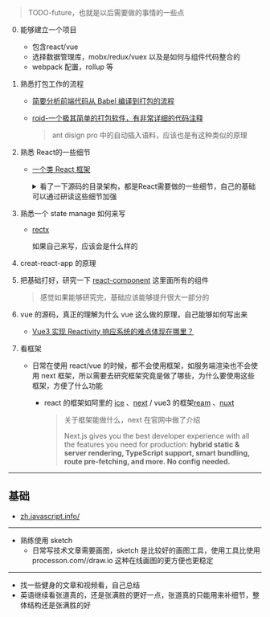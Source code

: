 >  TODO-future，也就是以后需要做的事情的一些点

0. 能够建立一个项目
   - 包含react/vue
   - 选择数据管理库，mobx/redux/vuex 以及是如何与组件代码整合的
   - webpack 配置，rollup 等

1. 熟悉打包工作的流程

   - [简要分析前端代码从 Babel 编译到打包的流程](https://github.com/fi3ework/blog/issues/31) 

   - [roid-一个极其简单的打包软件，有非常详细的代码注释](https://github.com/Foveluy/roid) 

     > ant disign pro 中的自动插入语料，应该也是有这种类似的原理

2. 熟悉 React的一些细节

   - [一个类 React 框架](https://github.com/Foveluy/Luy)

     <details>
       <summary>看了一下源码的目录架构，都是React需要做的一些细节，自己的基础可以通过研读这些细节加强</summary>
       <img src="../assets/imgs/todo-future/react-structure.png" />
   </details>

3. 熟悉一个 state manage 如何来写

   - [rectx](https://github.com/Foveluy/rectx) 

     如果自己来写，应该会是什么样的
   
4. creat-react-app 的原理

5. 把基础打好，研究一下 [react-component](https://github.com/react-component) 这里面所有的组件

   > 感觉如果能够研究完，基础应该能够提升很大一部分的
   
6. vue 的源码，真正的理解为什么 vue 这么做的原理，自己能够如何写出来

   - [Vue3 实现 Reactivity 响应系统的难点体现在哪里？]( https://www.zhihu.com/question/440808205/answer/1693872918)

7. 看框架

   - 日常在使用 react/vue 的时候，都不会使用框架，如服务端渲染也不会使用 next 框架，所以需要去研究框架究竟是做了哪些，为什么要使用这些框架，方便了什么功能

     - react 的框架如阿里的 [ice](https://ice.work/) 、[next](https://nextjs.org/) / vue3 的框架[ream](https://github.com/ream/ream) 、[nuxt](https://zh.nuxtjs.org/)

       > 关于框架能做什么，next 在官网中做了介绍
       >
       > Next.js gives you the best developer experience with all the features you need for production: **hybrid static & server rendering, TypeScript support, smart bundling, route pre-fetching, and more. No config needed.**

---

## 基础

- [zh.javascript.info/](https://zh.javascript.info/)

---

- 熟练使用 sketch
  - 日常写技术文章需要画图，sketch 是比较好的画图工具，使用工具比使用processon.com//draw.io 这种在线画图的更方便也更稳定

---

- 找一些健身的文章和视频看，自己总结
- 英语继续看张道真的，还是张满胜的更好一点，张道真的只能用来补细节，整体结构还是张满胜的好



